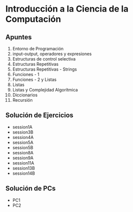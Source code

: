# Introducción a la Ciencia de la Computación

## Apuntes

1. Entorno de Programación
2. input-output, operadores y expresiones
3. Estructuras de control selectiva
4. Estructuras Repetitivas
5. Estructuras Repetitivas - Strings
6. Funciones - 1
7. Funciones - 2 y Listas
8. Listas
9. Listas y Complejidad Algorítmica
10. Diccionarios
11. Recursión

## Solución de Ejercicios

- session1A
- session3B
- session4A
- session5A
- session5B
- session8A
- session9A
- session11A
- session13B
- session14B

## Solución de PCs

- PC1
- PC2